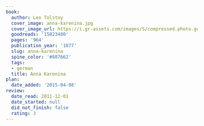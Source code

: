 ```yaml
---
book:
  author: Leo Tolstoy
  cover_image: anna-karenina.jpg
  cover_image_url: https://i.gr-assets.com/images/S/compressed.photo.goodreads.com/books/1546091617l/15823480._SX98_.jpg
  goodreads: '15823480'
  pages: '964'
  publication_year: '1877'
  slug: anna-karenina
  spine_color: '#887662'
  tags:
  - german
  title: Anna Karenina
plan:
  date_added: '2015-04-08'
review:
  date_read: 2011-12-01
  date_started: null
  did_not_finish: false
  rating: 3
---
```

